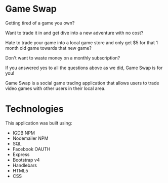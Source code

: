 # Game Swap

Getting tired of a game you own? 

Want to trade it in and get dive into a new adventure with no cost?

Hate to trade your game into a local game store and only get $5 for that 1 month old game towards that new game? 

Don't want to waste money on a monthly subscription?

If you answered yes to all the questions above as we did, Game Swap is for you!

Game Swap is a social game trading application that allows users to trade video games with other users in their local area.


# Technologies

This application was built using:

- IGDB NPM
- Nodemailer NPM
- SQL
- Facebook OAUTH
- Express
- Bootstrap v4
- Handlebars
- HTML5
- CSS


